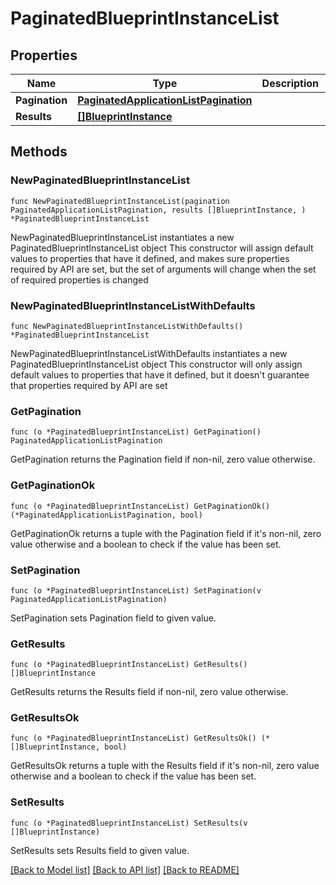 # PaginatedBlueprintInstanceList

## Properties

Name | Type | Description | Notes
------------ | ------------- | ------------- | -------------
**Pagination** | [**PaginatedApplicationListPagination**](PaginatedApplicationListPagination.md) |  | 
**Results** | [**[]BlueprintInstance**](BlueprintInstance.md) |  | 

## Methods

### NewPaginatedBlueprintInstanceList

`func NewPaginatedBlueprintInstanceList(pagination PaginatedApplicationListPagination, results []BlueprintInstance, ) *PaginatedBlueprintInstanceList`

NewPaginatedBlueprintInstanceList instantiates a new PaginatedBlueprintInstanceList object
This constructor will assign default values to properties that have it defined,
and makes sure properties required by API are set, but the set of arguments
will change when the set of required properties is changed

### NewPaginatedBlueprintInstanceListWithDefaults

`func NewPaginatedBlueprintInstanceListWithDefaults() *PaginatedBlueprintInstanceList`

NewPaginatedBlueprintInstanceListWithDefaults instantiates a new PaginatedBlueprintInstanceList object
This constructor will only assign default values to properties that have it defined,
but it doesn't guarantee that properties required by API are set

### GetPagination

`func (o *PaginatedBlueprintInstanceList) GetPagination() PaginatedApplicationListPagination`

GetPagination returns the Pagination field if non-nil, zero value otherwise.

### GetPaginationOk

`func (o *PaginatedBlueprintInstanceList) GetPaginationOk() (*PaginatedApplicationListPagination, bool)`

GetPaginationOk returns a tuple with the Pagination field if it's non-nil, zero value otherwise
and a boolean to check if the value has been set.

### SetPagination

`func (o *PaginatedBlueprintInstanceList) SetPagination(v PaginatedApplicationListPagination)`

SetPagination sets Pagination field to given value.


### GetResults

`func (o *PaginatedBlueprintInstanceList) GetResults() []BlueprintInstance`

GetResults returns the Results field if non-nil, zero value otherwise.

### GetResultsOk

`func (o *PaginatedBlueprintInstanceList) GetResultsOk() (*[]BlueprintInstance, bool)`

GetResultsOk returns a tuple with the Results field if it's non-nil, zero value otherwise
and a boolean to check if the value has been set.

### SetResults

`func (o *PaginatedBlueprintInstanceList) SetResults(v []BlueprintInstance)`

SetResults sets Results field to given value.



[[Back to Model list]](../README.md#documentation-for-models) [[Back to API list]](../README.md#documentation-for-api-endpoints) [[Back to README]](../README.md)


